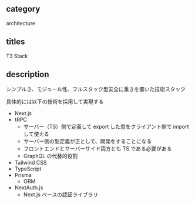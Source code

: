 ## category

architecture

## titles

T3 Stack

## description

シンプルさ、モジュール性、フルスタック型安全に重きを置いた技術スタック

具体的には以下の技術を採用して実現する

- Next.js
- tRPC
  - サーバー（TS）側で定義して export した型をクライアント側で import して使える
  - サーバー側の型定義が正として、開発をすることになる
  - フロントエンドとサーバーサイド両方とも TS である必要がある
  - GraphQL の代替的役割
- Tailwind CSS
- TypeScript
- Prisma
  - ORM
- NextAuth.js
  - Next.js ベースの認証ライブラリ
